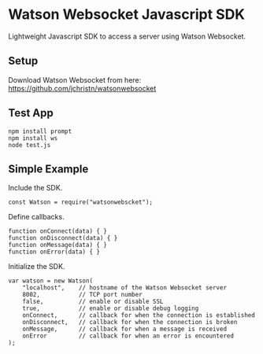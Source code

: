 # Watson Websocket Javascript SDK

Lightweight Javascript SDK to access a server using Watson Websocket.  

## Setup
Download Watson Websocket from here: https://github.com/jchristn/watsonwebsocket

## Test App
```
npm install prompt
npm install ws
node test.js
```

## Simple Example
Include the SDK.
```
const Watson = require("watsonwebscket");
```

Define callbacks.
```
function onConnect(data) { }
function onDisconnect(data) { }
function onMessage(data) { }
function onError(data) { }
```

Initialize the SDK.
```
var watson = new Watson(
	"localhost",	// hostname of the Watson Websocket server
	8002,			// TCP port number
	false,			// enable or disable SSL
	true,			// enable or disable debug logging
	onConnect,		// callback for when the connection is established
	onDisconnect,	// callback for when the connection is broken
	onMessage,		// callback for when a message is received
	onError			// callback for when an error is encountered
);
```
